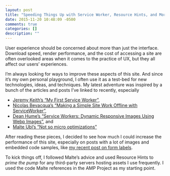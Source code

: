 ```yaml
---
layout: post
title: "Speeding Things Up with Service Worker, Resource Hints, and More"
date: 2015-11-20 10:48:09 -0500
comments: true
categories: []
description: ""
---
```


User experience should be concerned about more than just the interface. Download speed, render performance, and the cost of accessing a site are often overlooked areas when it comes to the practice of UX, but they all affect our users’ experiences.

I’m always looking for ways to improve these aspects of this site. And since it’s my own personal playground, I often use it as a test-bed for new technologies, ideas, and techniques. My latest adventure was inspired by a bunch of the articles and posts I’ve linked to recently, especially

* [Jeremy Keith’s “My First Service Worker”](https://adactio.com/journal/9775),
* [Nicolas Bevacqua’s “Making a Simple Site Work Offline with ServiceWorker”](https://css-tricks.com/serviceworker-for-offline/),
* [Dean Hume’s “Service Workers: Dynamic Responsive Images Using Webp Images”](http://deanhume.com/Home/BlogPost/service-workers--dynamic-responsive-images-using-webp-images/10132/), and
* [Malte Ubl’s “Not so micro optimizations”](https://medium.com/@cramforce/not-so-micro-optimizations-f867c47b832d#.satdv0fap)

After reading these pieces, I decided to see how much I could increase the performance of this site, especially on posts with a lot of images and embedded code samples, like [my recent post on form labels](https://www.aaron-gustafson.com/notebook/labeled-with-love/).

To kick things off, I followed Malte’s advice and used Resource Hints to *prime the pump* for any third-party servers hosting assets I use frequently. I used the code Malte references in the AMP Project as my starting point.